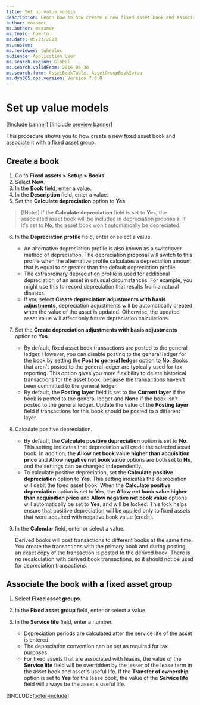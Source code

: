 ```yaml
--- 
title: Set up value models
description: Learn how to how create a new fixed asset book and associate it with a fixed asset group, including a step-by-step process for creating a book.
author: moaamer
ms.author: moaamer
ms.topic: how-to
ms.date: 05/23/2023
ms.custom:
ms.reviewer: twheeloc   
audience: Application User  
ms.search.region: Global
ms.search.validFrom: 2016-06-30
ms.search.form: AssetBookTable, AssetGroupBookSetup
ms.dyn365.ops.version: Version 7.0.0 
---
```


# Set up value models

[!include [banner](../../includes/banner.md)]
[!include [preview banner](../../includes/preview-banner.md)]

This procedure shows you to how create a new fixed asset book and associate it with a fixed asset group.

## Create a book
1. Go to **Fixed assets \> Setup \> Books**.
2. Select **New**.
3. In the **Book** field, enter a value.
4. In the **Description** field, enter a value.
5. Set the **Calculate depreciation** option to **Yes**.

>[!Note:]
>If the **Calculate depreciation** field is set to **Yes**, the associated asset book will be included in depreciation proposals. If it's set to **No**, the asset book won't automatically be depreciated.

6. In the **Depreciation profile** field, enter or select a value.

    * An alternative depreciation profile is also known as a switchover method of depreciation. The depreciation proposal will switch to this profile when the alternative profile calculates a depreciation amount that is equal to or greater than the default depreciation profile.
    * The extraordinary depreciation profile is used for additional depreciation of an asset in unusual circumstances. For example, you might use this to record depreciation that results from a natural disaster.
    * If you select **Create depreciation adjustments with basis adjustments**, depreciation adjustments will be automatically created when the value of the asset is updated. Otherwise, the updated asset value will affect only future depreciation calculations.

7. Set the **Create depreciation adjustments with basis adjustments** option to **Yes**.

    * By default, fixed asset book transactions are posted to the general ledger. However, you can disable posting to the general ledger for the book by setting the **Post to general ledger** option to **No**. Books that aren't posted to the general ledger are typically used for tax reporting. This option gives you more flexibility to delete historical transactions for the asset book, because the transactions haven't been committed to the general ledger.
    * By default, the **Posting layer** field is set to the **Current layer** if the book is posted to the general ledger and **None** if the book isn't posted to the general ledger. Update the value of the **Posting layer** field if transactions for this book should be posted to a different layer.

8. Calculate positive depreciation.

    * By default, the **Calculate positive depreciation** option is set to **No**. This setting indicates that depreciation will credit the selected asset book. In addition, the **Allow net book value higher than acquisition price** and **Allow negative net book value** options are both set to **No**, and the settings can be changed independently. 
    * To calculate positive depreciation, set the **Calculate positive depreciation** option to **Yes**. This setting indicates the depreciation will debit the fixed asset book. When the **Calculate positive depreciation** option is set to **Yes**, the **Allow net book value higher than acquisition price** and **Allow negative net book value** options will automatically be set to **Yes**, and will be locked. This lock helps ensure that positive depreciation will be applied only to fixed assets that were acquired with negative book value (credit). 

10. In the **Calendar** field, enter or select a value.

    Derived books will post transactions to different books at the same time. You create the transactions with the primary book and during posting, an exact copy of the transaction is posted to the derived book. There is no recalculation with derived book transactions, so it should not be used for depreciation transactions.

## Associate the book with a fixed asset group

1. Select **Fixed asset groups**.
2. In the **Fixed asset group** field, enter or select a value.
3. In the **Service life** field, enter a number.

    * Depreciation periods are calculated after the service life of the asset is entered.
    * The depreciation convention can be set as required for tax purposes.
    * For fixed assets that are associated with leases, the value of the **Service life** field will be overridden by the lesser of the lease term in the asset book and asset's useful life. If the **Transfer of ownership** option is set to **Yes** for the lease book, the value of the **Service life** field will always be the asset's useful life.

[!INCLUDE[footer-include](../../../includes/footer-banner.md)]
